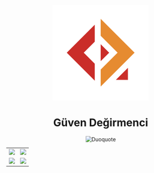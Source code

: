 <p align="center">
  <a href="https://www.linkedin.com/in/duoquote/">
    <img width="256" src="logo.png" alt="Stackoverflow Reputation" />
  </a>
</p>

<h1 align="center">
  <b>Güven Değirmenci</b>
</h1>

<p align="center">
  <img src="https://github-profile-trophy.vercel.app/?username=Duoquote&theme=dark_lover&margin-w=8&no-frame=true&column=6" alt="Duoquote" />
</p>

<table>
  <tbody>
    <tr>
      <td style="width: 50%;">
        <img src="https://streak-stats.demolab.com?user=duoquote&theme=dark" />
      </td>
      <td style="width: 50%;">
        <img src="https://github-readme-stats.vercel.app/api/wakatime?username=duoquote&theme=dark&layout=compact&langs_count=8&custom_title=Coding%20Time%20Stats" />
      </td>
    </tr>
    <tr>
      <td style="width: 50%;">
        <img src="https://github-readme-stats.vercel.app/api/top-langs/?username=duoquote&theme=dark&card_width=500&langs_count=4" />
      </td>
      <td style="width: 50%;">
        <img src="https://github-readme-stats.vercel.app/api?username=duoquote&line_height=33.1&count_private=true&include_all_commits&card_width=500&show_icons=true&theme=dark&custom_title=Github%20Stats" />
      </td>
    </tr>
  </tbody>
</table>

